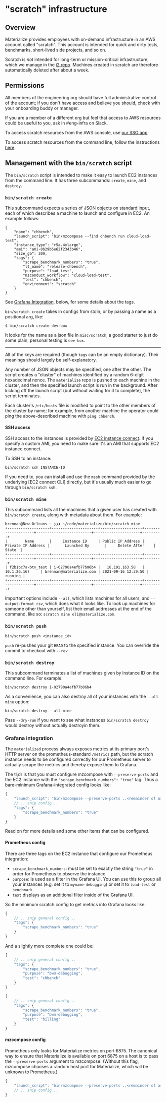 # "scratch" infrastructure

## Overview
Materialize provides employees with on-demand infrastructure in an
AWS account called "scratch". This account is intended for quick and dirty tests,
benchmarks, short-lived side projects, and so on.

Scratch is *not* intended for long-term or mission-critical infrastructure, which we manage in
the [i2 repo](https://github.com/MaterializeInc/i2). Machines created in scratch are
therefore automatically deleted after about a week.

## Permissions
All members of the engineering org should have full administrative control of
the account; if you don't have access and believe you should, check with your onboarding buddy or manager.

If you are a member of a different org but feel that access to AWS resources could
be useful to you, ask in #eng-infra on Slack.

To access scratch resources from the AWS console, use [our SSO app](https://materialize.awsapps.com/start/).

To access scratch resources from the command line, follow the instructions [here](https://github.com/MaterializeInc/i2/blob/main/doc/aws-access.md#cli-and-api-access).

## Management with the `bin/scratch` script

The `bin/scratch` script is intended to make it easy to launch EC2 instances from the command line. It has three
subcommands: `create`, `mine`, and `destroy`.

### `bin/scratch create`

This subcommand expects a series of JSON objects on standard input, each of which describes a machine to launch and configure in EC2. An example follows:

```
{
    "name": "chbench",
    "launch_script": "bin/mzcompose --find chbench run cloud-load-test",
    "instance_type": "r5a.4xlarge",
    "ami": "ami-0b29b6e62f2343b46",
    "size_gb": 200,
    "tags": {
        "scrape_benchmark_numbers": "true",
        "lt_name": "release-chbench",
        "purpose": "load_test",
        "mzconduct_workflow": "cloud-load-test",
        "test": "chbench",
        "environment": "scratch"
    }
}
```

See [Grafana Integration](#grafana-integration), below, for some details about the tags.

`bin/scratch create` takes in configs from stdin, or by passing a name as a positional arg, like:

```
$ bin/scratch create dev-box
```
It looks for the name as a json file in `misc/scratch`, a good starter to just do some plain, personal testing is `dev-box`.

---

All of the keys are required (though `tags` can be an empty dictionary). Their meanings should largely be self-explanatory.

Any number of JSON objects may be specified, one after the other. The script creates a "cluster" of machines identified by a random
6-digit hexadecimal nonce. The `materialize` repo is pushed to each machine in the cluster, and then the specified launch script
is run in the background. After kicking off the launch script (but without waiting for it to complete), the script terminates.

Each cluster's `/etc/hosts` file is modified to point to the other members of the cluster by name; for example, from another machine
the operator could ping the above-described machine with `ping chbench`.

#### SSH access

SSH access to the instances is provided by [EC2 instance connect]. If you
specify a custom AMI, you need to make sure it's an AMI that supports EC2
instance connect.

To SSH to an instance:

```
bin/scratch ssh INSTANCE-ID
```

If you need to, you can install and use the `mssh` command provided by the
underlying [EC2 connect CLI] directly, but it's usually much easier to go
through `bin/scratch ssh`.

### `bin/scratch mine`

This subcommand lists all the machines that a given user has created with `bin/scratch create`, along with metadata about them. For example:

```
brennan@New-Orleans ~ ❯❯❯ ~/code/materialize/bin/scratch mine
+-------------------+---------------------+-------------------+--------------------+-------------------------+---------------------+---------+
|        Name       |     Instance ID     | Public IP Address | Private IP Address |       Launched By       |     Delete After    |  State  |
+-------------------+---------------------+-------------------+--------------------+-------------------------+---------------------+---------+
| f2b1bc7a-btv_test | i-02790a4efb77b06b4 |   18.191.163.58   |    10.1.26.167     | brennan@materialize.com | 2021-09-16 12:39:50 | running |
+-------------------+---------------------+-------------------+--------------------+-------------------------+---------------------+---------+
```

Important options include `--all`, which lists machines for all users, and `--output-format csv`, which does what it looks like. To look up
machines for someone other than yourself, list their email addresses at the end of the command, like so: `scratch mine eli@materialize.com`.

### `bin/scratch push`

```
bin/scratch push <instance_id>
```

`push` re-pushes your git `HEAD` to the specified instance. You can override the commit to checkout
with `--rev`

### `bin/scratch destroy`

This subcommand terminates a list of machines given by Instance ID on the command line. For example:

```
bin/scratch destroy i-02790a4efb77b06b4
```

As a convenience, you can also destroy all of your instances with the
`--all-mine` option:

```
bin/scratch destroy --all-mine
```

Pass `--dry-run` if you want to see what instances `bin/scratch destroy` would
destroy without actually destroyin them.

### Grafana integration

The `materialized` process always exposes metrics at its primary port's HTTP server on the
prometheus-standard `/metrics` path, but the scratch instance needs to be configured correctly for
our Prometheus server to actually scrape the metrics and thereby expose them to Grafana.

The tl;dr is that you must configure mzcompose with `--preserve-ports` and the EC2 instance with
the `"scrape_benchmark_numbers": "true"` tag. Thus a bare-minimum Grafana-integrated config looks
like:

```javascript
{
    "launch_script": "bin/mzcompose --preserve-ports ..<remainder of args>"
    // .. snip config ..
    "tags": {
        "scrape_benchmark_numbers": "true"
    }
}
```

Read on for more details and some other items that can be configured.

#### Prometheus config

There are three tags on the EC2 instance that configure our Prometheus integration:

* `scrape_benchmark_numbers`: must be set to exactly the string `"true"` in order for Prometheus
  to observe the instance.
* `purpose`: is used as a filter in the Grafana UI. You can use this to group all your instances
  (e.g. set it to `myname-debugging`) or set it to `load-test` or `benchmark`.
* `test` displays as an additional filter inside of the Grafana UI.

So the minimum scratch config to get metrics into Grafana looks like:

```javascript
{
    // .. snip general config ..
    "tags": {
        "scrape_benchmark_numbers": "true"
    }
}
```

And a slightly more complete one could be:

```javascript
{
    // .. snip general config ..
    "tags": {
        "scrape_benchmark_numbers": "true",
        "purpose": "bwm-debugging",
        "test": "chbench"
    }
}

{
    // .. snip general config ..
    "tags": {
        "scrape_benchmark_numbers": "true",
        "purpose": "bwm-debugging",
        "test": "billing"
    }
}
```

#### mzcompose config

Prometheus only looks for Materialize metrics on port 6875. The canonical way to ensure that
Materialize is available on port 6875 on a host is to pass the `--preserve-ports` argument to
mzcompose. (Without this flag, mzcompose chooses a random host port for Materialize, which
will be unknown to Prometheus.)

```javascript
{
    "launch_script": "bin/mzcompose --preserve-ports ..<remainder of args>"
    // .. snip config ..
}
```

[EC2 instance connect]: https://docs.aws.amazon.com/AWSEC2/latest/UserGuide/Connect-using-EC2-Instance-Connect.html
[ec2instanceconnectcli]: https://github.com/aws/aws-ec2-instance-connect-cli
